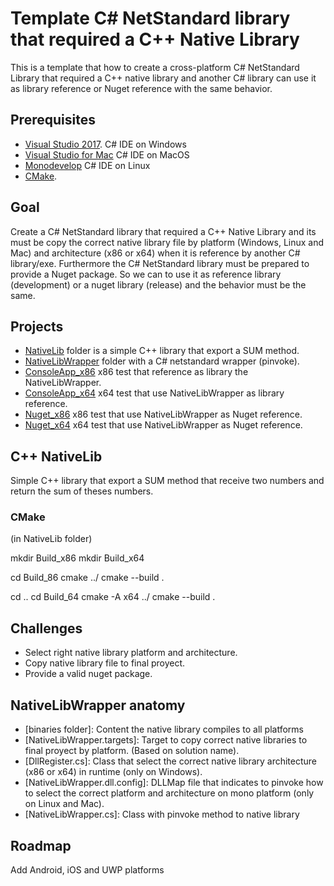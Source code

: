 # Template C# NetStandard library that required a C++ Native Library
This is a template that how to create a cross-platform C# NetStandard Library that required a C++ native library and another C# library can use it as library reference or Nuget reference with the same behavior.

## Prerequisites

* [Visual Studio 2017](https://www.visualstudio.com/downloads). C# IDE on Windows
* [Visual Studio for Mac](https://visualstudio.microsoft.com/es/vs/mac/) C# IDE on MacOS
* [Monodevelop](https://www.monodevelop.com/) C# IDE on Linux
* [CMake](https://www.cmake.org/download/).

## Goal

Create a C# NetStandard library that required a C++ Native Library and its must be copy the correct native library file by platform (Windows, Linux and Mac) and architecture (x86 or x64) when it is reference by another C# library/exe. Furthermore the C# NetStandard library must be prepared to provide a Nuget package. So we can to use it as reference library (development) or a nuget library (release) and the behavior must be the same.

## Projects

* [NativeLib](NativeLib/) folder is a simple C++ library that export a SUM method.
* [NativeLibWrapper](NativeLibWrapper/) folder with a C# netstandard wrapper (pinvoke).
* [ConsoleApp_x86](ConsoleApp_x86) x86 test that reference as library the NativeLibWrapper.
* [ConsoleApp_x64](ConsoleApp_x64) x64 test that use NativeLibWrapper as library reference.
* [Nuget_x86](Nuget_x86) x86 test that use NativeLibWrapper as Nuget reference.
* [Nuget_x64](Nuget_X64) x64 test that use NativeLibWrapper as Nuget reference.

## C++ NativeLib

Simple C++ library that export a SUM method that receive two numbers and return the sum of theses numbers.

### CMake 
(in NativeLib folder)

mkdir Build_x86
mkdir Build_x64

cd Build_86
cmake ../
cmake --build .

cd ..
cd Build_64
cmake -A x64 ../
cmake --build .

## Challenges

* Select right native library platform and architecture.
* Copy native library file to final proyect.
* Provide a valid nuget package.

## NativeLibWrapper anatomy

* [binaries folder]: Content the native library compiles to all platforms
* [NativeLibWrapper.targets]: Target to copy correct native libraries to final proyect by platform. (Based on solution name).
* [DllRegister.cs]: Class that select the correct native library architecture (x86 or x64) in runtime (only on Windows).
* [NativeLibWrapper.dll.config]: DLLMap file that indicates to pinvoke how to select the correct platform and architecture on mono platform (only on Linux and Mac).
* [NativeLibWrapper.cs]: Class with pinvoke method to native library

## Roadmap

Add Android, iOS and UWP platforms
